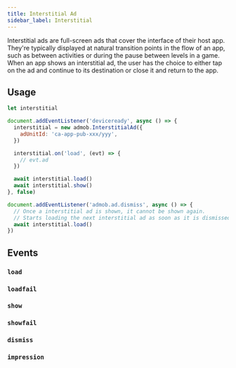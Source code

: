 ```yaml
---
title: Interstitial Ad
sidebar_label: Interstitial
---
```


Interstitial ads are full-screen ads that cover the interface of their host app. They're typically displayed at natural transition points in the flow of an app, such as between activities or during the pause between levels in a game. When an app shows an interstitial ad, the user has the choice to either tap on the ad and continue to its destination or close it and return to the app.

## Usage

```js
let interstitial

document.addEventListener('deviceready', async () => {
  interstitial = new admob.InterstitialAd({
    adUnitId: 'ca-app-pub-xxx/yyy',
  })

  interstitial.on('load', (evt) => {
    // evt.ad
  })

  await interstitial.load()
  await interstitial.show()
}, false)

document.addEventListener('admob.ad.dismiss', async () => {
  // Once a interstitial ad is shown, it cannot be shown again.
  // Starts loading the next interstitial ad as soon as it is dismissed.
  await interstitial.load()
})
```

## Events

### `load`

### `loadfail`

### `show`

### `showfail`

### `dismiss`

### `impression`
